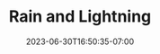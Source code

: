 ---
title: "Rain and Lightning"
date: 2023-06-30T16:50:35-07:00
draft: false
imgLink: "https://drive.google.com/uc?export=view&id=1ZiSAl2neMOQLoGi9x7Q8TKbtQ6m-tSh5"
tagline: "Perlin noise. Made with Processing."
---